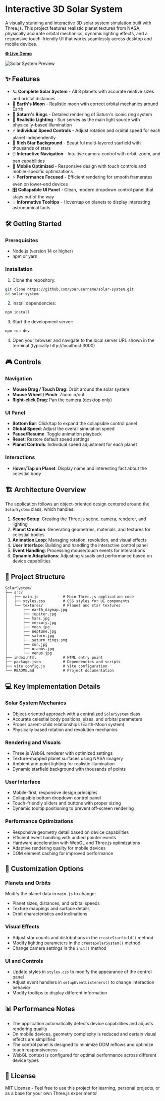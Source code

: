 # Interactive 3D Solar System

A visually stunning and interactive 3D solar system simulation built with Three.js. This project features realistic planet textures from NASA, physically accurate orbital mechanics, dynamic lighting effects, and a responsive touch-friendly UI that works seamlessly across desktop and mobile devices.

[**🌐 Live Demo**](https://3d-interactive-solar-system.netlify.app/)

![Solar System Preview](src/screenshot/image.png)

## ✨ Features

- 🪐 **Complete Solar System** - All 8 planets with accurate relative sizes and orbital distances
- 🌙 **Earth's Moon** - Realistic moon with correct orbital mechanics around Earth
- 💍 **Saturn's Rings** - Detailed rendering of Saturn's iconic ring system
- 🔆 **Realistic Lighting** - Sun serves as the main light source with physically-based illumination
- ⚡ **Individual Speed Controls** - Adjust rotation and orbital speed for each planet independently
- 🌠 **Rich Star Background** - Beautiful multi-layered starfield with thousands of stars
- 🖱️ **Interactive Navigation** - Intuitive camera control with orbit, zoom, and pan capabilities
- 📱 **Mobile Optimized** - Responsive design with touch controls and mobile-specific optimizations
- ⚡ **Performance Focused** - Efficient rendering for smooth framerates even on lower-end devices
- 🎛️ **Collapsible UI Panel** - Clean, modern dropdown control panel that stays out of the way
- 💡 **Informative Tooltips** - Hover/tap on planets to display interesting astronomical facts

## 🛠️ Getting Started

### Prerequisites

- Node.js (version 14 or higher)
- npm or yarn

### Installation

1. Clone the repository:
```bash
git clone https://github.com/yourusername/solar-system.git
cd solar-system
```

2. Install dependencies:
```bash
npm install
```

3. Start the development server:
```bash
npm run dev
```

4. Open your browser and navigate to the local server URL shown in the terminal (typically http://localhost:3000)

## 🎮 Controls

### Navigation
- **Mouse Drag / Touch Drag**: Orbit around the solar system
- **Mouse Wheel / Pinch**: Zoom in/out
- **Right-click Drag**: Pan the camera (desktop only)

### UI Panel
- **Bottom Bar**: Click/tap to expand the collapsible control panel
- **Global Speed**: Adjust the overall simulation speed
- **Pause/Resume**: Toggle animation playback
- **Reset**: Restore default speed settings
- **Planet Controls**: Individual speed adjustment for each planet

### Interactions
- **Hover/Tap on Planet**: Display name and interesting fact about the celestial body

## 🏗️ Architecture Overview

The application follows an object-oriented design centered around the `SolarSystem` class, which handles:

1. **Scene Setup**: Creating the Three.js scene, camera, renderer, and lighting
2. **Planet Creation**: Generating geometries, materials, and textures for celestial bodies
3. **Animation Loop**: Managing rotation, revolution, and visual effects
4. **User Interface**: Building and handling the interactive control panel
5. **Event Handling**: Processing mouse/touch events for interactions
6. **Dynamic Adaptations**: Adjusting visuals and performance based on device capabilities

## 📁 Project Structure

```
SolarSystem/
├── src/
│   ├── main.js           # Main Three.js application code
│   ├── styles.css        # CSS styles for UI components
│   └── textures/         # Planet and star textures
│       ├── earth_daymap.jpg
│       ├── jupiter.jpg
│       ├── mars.jpg
│       ├── mercury.jpg
│       ├── moon.jpg
│       ├── neptune.jpg
│       ├── saturn.jpg
│       ├── saturn_rings.png
│       ├── sun.jpg
│       ├── uranus.jpg
│       └── venus.jpg
├── index.html            # HTML entry point
├── package.json          # Dependencies and scripts
├── vite.config.js        # Vite configuration
└── README.md             # Project documentation
```

## 💻 Key Implementation Details

### Solar System Mechanics
- Object-oriented approach with a centralized `SolarSystem` class
- Accurate celestial body positions, sizes, and orbital parameters
- Proper parent-child relationships (Earth-Moon system)
- Physically based rotation and revolution mechanics

### Rendering and Visuals
- Three.js WebGL renderer with optimized settings
- Texture-mapped planet surfaces using NASA imagery
- Ambient and point lighting for realistic illumination
- Dynamic starfield background with thousands of points

### User Interface
- Mobile-first, responsive design principles
- Collapsible bottom dropdown control panel
- Touch-friendly sliders and buttons with proper sizing
- Dynamic tooltip positioning to prevent off-screen rendering

### Performance Optimizations
- Responsive geometry detail based on device capabilities
- Efficient event handling with unified pointer events
- Hardware acceleration with WebGL and Three.js optimizations
- Adaptive rendering quality for mobile devices
- DOM element caching for improved performance

## 🔧 Customization Options

### Planets and Orbits
Modify the planet data in `main.js` to change:
- Planet sizes, distances, and orbital speeds
- Texture mappings and surface details
- Orbit characteristics and inclinations

### Visual Effects
- Adjust star counts and distributions in the `createStarfield()` method
- Modify lighting parameters in the `createSolarSystem()` method
- Change camera settings in the `init()` method

### UI and Controls
- Update styles in `styles.css` to modify the appearance of the control panel
- Adjust event handlers in `setupEventListeners()` to change interaction behavior
- Modify tooltips to display different information

## 📊 Performance Notes

- The application automatically detects device capabilities and adjusts rendering quality
- On mobile devices, geometry complexity is reduced and certain visual effects are simplified
- The control panel is designed to minimize DOM reflows and optimize touch responsiveness
- WebGL context is configured for optimal performance across different device types

## 📜 License

MIT License - Feel free to use this project for learning, personal projects, or as a base for your own Three.js experiments!
